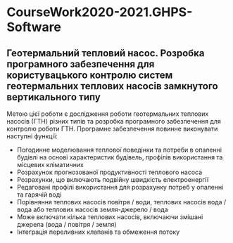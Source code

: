 # CourseWork2020-2021.GHPS-Software
## Геотермальний тепловий насос. Розробка програмного забезпечення для користувацького контролю систем геотермальних теплових насосів замкнутого вертикального типу
Метою цієї роботи є дослідження роботи геотермальних теплових насосів (ГТН) різних типів та розробка програмного забезпечення для контролю роботи ГТН.
Програмне забезпечення повинне виконувати наступні функції:
*	Погодинне моделювання теплової поведінки та потреби в опаленні будівлі на основі характеристик будівель, профілів використання та місцевих кліматичних
*	Розрахунок прогнозованої продуктивності теплового насоса
*	Розрахунки, що включають подвійну швидкість електроенергії
*	Редаговані профілі використання для розрахунку потреб у опаленні та гарячій воді
*	Порівняння теплових насосів повітря / води, теплових насосів вода / вода або теплових насосів земля-джерело / вода
*	Може включати кілька теплових насосів, включаючи змішані джерела (вода / повітря / земля)
*	Інтеграція переливних клапанів та обмеження потоку


